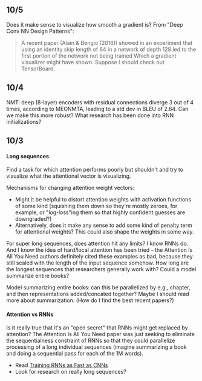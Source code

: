 ## 10/5

Does it make sense to visualize how smooth a gradient is? From "Deep Conv NN Design Patterns":
> A recent paper (Alain & Bengio (2016)) showed in an experiment that using an identity skip length of 64 in a network of depth 128 led to the first portion of the network not being trained
Which a gradient visualizer might have shown. Suppose I should check out TensorBoard.

## 10/4

NMT: deep (8-layer) encoders with residual connections diverge 3 out of 4 times, according to MEONMTA, leading to a std dev in BLEU of 2.64. Can we make this more robust? What research has been done into RNN initializations?

## 10/3

#### Long sequences

Find a task for which attention performs poorly but shouldn't and try to visualize what the attentional vector is visualizing.

Mechanisms for changing attention weight vectors:

* Might it be helpful to distort attention weights with activation functions of some kind (squishing them down so they're mostly zeroes, for example, or "log-loss"ing them so that highly confident guesses are downgraded?)
* Alternatively, does it make any sense to add some kind of penalty term for attentional weights? This could also shape the weights in some way.

For super long sequences, does attention hit any limits? I know RNNs do. And I know the idea of hard/local attention has been tried - the Attention Is All You Need authors definitely cited these examples as bad, because they still scaled with the length of the input sequence somehow. How long are the longest sequences that researchers generally work with? Could a model summarize entire books?

Model summarizing entire books: can this be parallelized by e.g., chapter, and then representations added/concated together? Maybe I should read more about summarization. (How do I find the best recent papers?)

#### Attention vs RNNs

Is it really true that it's an "open secret" that RNNs might get replaced by attention? The Attention Is All You Need paper was just seeking to eliminate the sequentialness constraint of RNNs so that they could parallelize processing of a long individual sequences (imagine summarizing a book and doing a sequential pass for each of the 1M words).

* Read [Training RNNs as Fast as CNNs](https://arxiv.org/abs/1709.02755v2)
* Look for research on really long sequences?
